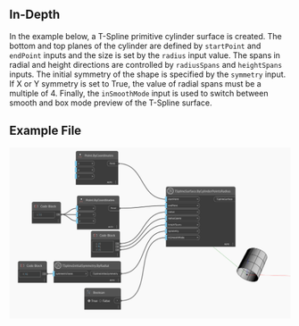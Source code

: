 ## In-Depth
In the example below, a T-Spline primitive cylinder surface is created. The bottom and top planes of the cylinder are defined by `startPoint` and `endPoint` inputs and the size is set by the `radius` input value. The spans in radial and height directions are controlled by `radiusSpans` and `heightSpans` inputs. The initial symmetry of the shape is specified by the `symmetry` input. If X or Y symmetry is set to True, the value of radial spans must be a multiple of 4. Finally, the `inSmoothMode` input is used to switch between smooth and box mode preview of the T-Spline surface.

## Example File

![Example](./Autodesk.DesignScript.Geometry.TSpline.TSplineSurface.ByCylinderPointsRadius_img.jpg)
